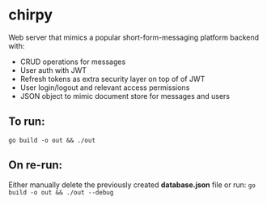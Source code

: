 # chirpy

Web server that mimics a popular short-form-messaging platform backend with:
* CRUD operations for messages
* User auth with JWT
* Refresh tokens as extra security layer on top of of JWT
* User login/logout and relevant access permissions
* JSON object to mimic document store for messages and users

## To run:

`go build -o out && ./out`

## On re-run:

Either manually delete the previously created **database.json** file or run: `go build -o out && ./out --debug`
